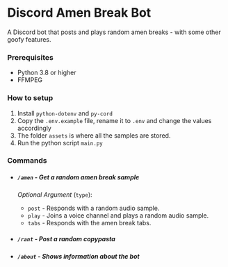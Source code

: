 # Discord Amen Break Bot

A Discord bot that posts and plays random amen breaks - with some other goofy features.

### Prerequisites

- Python 3.8 or higher
- FFMPEG

### How to setup

1. Install `python-dotenv` and `py-cord`
2. Copy the `.env.example` file, rename it to `.env` and change the values accordingly
3. The folder `assets` is where all the samples are stored.
4. Run the python script `main.py`

### Commands

- ##### `/amen` - Get a random amen break sample

  _Optional Argument_ (`type`):
  - `post` - Responds with a random audio sample.
  - `play` - Joins a voice channel and plays a random audio sample.
  - `tabs` - Responds with the amen break tabs.

- ##### `/rant` - Post a random copypasta

- ##### `/about` - Shows information about the bot
